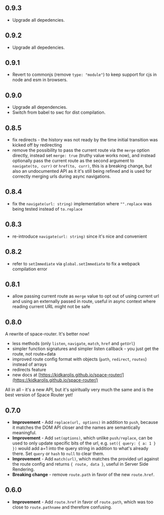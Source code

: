 ## 0.9.3

- Upgrade all depedencies.

## 0.9.2

- Upgrade all depedencies.

## 0.9.1

- Revert to commonjs (remove `type: "module"`) to keep support for cjs in node and esm in browsers.

## 0.9.0

- Upgrade all dependencies.
- Switch from babel to swc for dist compilation.

## 0.8.5

- fix redirects - the history was not ready by the time initial transition was kicked off by redirecting
- remove the possibility to pass the current route via the `merge` option directly, instead set `merge: true` (truthy value works now), and instead optionally pass the current route as the second argument to `navigate(to, curr)` or `href(to, curr)`, this is a breaking change, but also an undocumented API as it it's still being refined and is used for correctly merging urls during async navigations.

## 0.8.4

- fix the `navigate(url: string)` implementation where `"".replace` was being tested instead of `to.replace`

## 0.8.3

- re-introduce `navigate(url: string)` since it's nice and convenient

## 0.8.2

- refer to `setImmediate` via `global.setImmediate` to fix a webpack compilation error

## 0.8.1

- allow passing current route as `merge` value to opt out of using current url and using an externally passed in route, useful in async context where reading current URL might not be safe

## 0.8.0

A rewrite of space-router. It's better now!

- less methods (only `listen`, `navigate`, `match`, `href` and `getUrl`)
- simpler function signatures and simpler listen callback - you just get the route, not route+data
- improved route config format with objects (`path`, `redirect`, `routes`) instead of arrays
- redirects feature
- new docs at [https://kidkarolis.github.io/space-router/](https://kidkarolis.github.io/space-router/)

All in all - it's a new API, but it's spiritually very much the same and is the best version of Space Router yet!

## 0.7.0

- **Improvement** - Add `replace(url, options)` in addition to `push`, because it matches the DOM API closer and the names are semantically meaningful.
- **Improvement** - Add `set(options)`, which unlike `push/replace`, can be used to only update specific bits of the url, e.g. `set({ query: { a: 1 } })` would add a=1 into the query string in addition to what's already there. Set `query` or `hash` to `null` to clear them.
- **Improvement** - Add `match(url)`, which matches the provided url against the route config and returns `{ route, data }`, useful in Server Side Rendering.
- **Breaking change** - remove `route.path` in favor of the new `route.href`.

## 0.6.0

- **Improvement** - Add `route.href` in favor of `route.path`, which was too close to `route.pathname` and therefore confusing.
